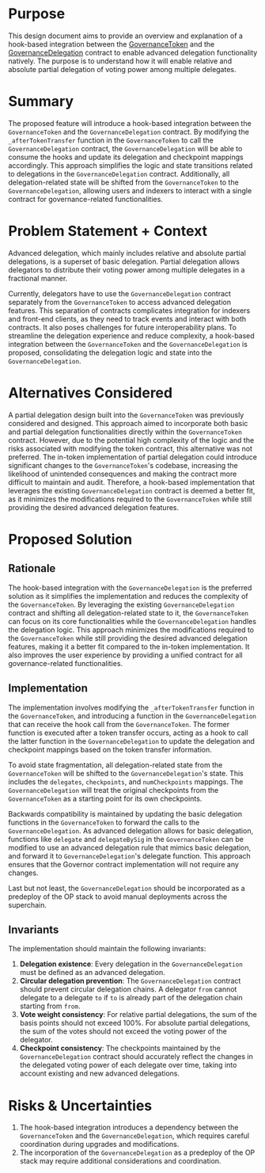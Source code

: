 # Purpose

This design document aims to provide an overview and explanation of a hook-based integration between the [GovernanceToken](https://github.com/ethereum-optimism/specs/blob/main/specs/governance/gov-token.md) and the [GovernanceDelegation](https://github.com/ethereum-optimism/specs/blob/main/specs/experimental/gov-delegation.md) contract to enable advanced delegation functionality natively. The purpose is to understand how it will enable relative and absolute partial delegation of voting power among multiple delegates.

# Summary

The proposed feature will introduce a hook-based integration between the `GovernanceToken` and the `GovernanceDelegation` contract. By modifying the `_afterTokenTransfer` function in the `GovernanceToken` to call the `GovernanceDelegation` contract, the `GovernanceDelegation` will be able to consume the hooks and update its delegation and checkpoint mappings accordingly. This approach simplifies the logic and state transitions related to delegations in the `GovernanceDelegation` contract. Additionally, all delegation-related state will be shifted from the `GovernanceToken` to the `GovernanceDelegation`, allowing users and indexers to interact with a single contract for governance-related functionalities.

# Problem Statement + Context

Advanced delegation, which mainly includes relative and absolute partial delegations, is a superset of basic delegation. Partial delegation allows delegators to distribute their voting power among multiple delegates in a fractional manner.

Currently, delegators have to use the `GovernanceDelegation` contract separately from the `GovernanceToken` to access advanced delegation features. This separation of contracts complicates integration for indexers and front-end clients, as they need to track events and interact with both contracts. It also poses challenges for future interoperability plans. To streamline the delegation experience and reduce complexity, a hook-based integration between the `GovernanceToken` and the `GovernanceDelegation` is proposed, consolidating the delegation logic and state into the `GovernanceDelegation`.

# Alternatives Considered

A partial delegation design built into the `GovernanceToken` was previously considered and designed. This approach aimed to incorporate both basic and partial delegation functionalities directly within the `GovernanceToken` contract. However, due to the potential high complexity of the logic and the risks associated with modifying the token contract, this alternative was not preferred. The in-token implementation of partial delegation could introduce significant changes to the `GovernanceToken`'s codebase, increasing the likelihood of unintended consequences and making the contract more difficult to maintain and audit. Therefore, a hook-based implementation that leverages the existing `GovernanceDelegation` contract is deemed a better fit, as it minimizes the modifications required to the `GovernanceToken` while still providing the desired advanced delegation features.

# Proposed Solution

## Rationale

The hook-based integration with the `GovernanceDelegation` is the preferred solution as it simplifies the implementation and reduces the complexity of the `GovernanceToken`. By leveraging the existing `GovernanceDelegation` contract and shifting all delegation-related state to it, the `GovernanceToken` can focus on its core functionalities while the `GovernanceDelegation` handles the delegation logic. This approach minimizes the modifications required to the `GovernanceToken` while still providing the desired advanced delegation features, making it a better fit compared to the in-token implementation. It also improves the user experience by providing a unified contract for all governance-related functionalities.

## Implementation

The implementation involves modifying the `_afterTokenTransfer` function in the `GovernanceToken`, and introducing a function in the `GovernanceDelegation` that can receive the hook call from the `GovernanceToken`. The former function is executed after a token transfer occurs, acting as a hook to call the latter function in the `GovernanceDelegation` to update the delegation and checkpoint mappings based on the token transfer information.

To avoid state fragmentation, all delegation-related state from the `GovernanceToken` will be shifted to the `GovernanceDelegation`'s state. This includes the `delegates`, `checkpoints`, and `numCheckpoints` mappings. The `GovernanceDelegation` will treat the original checkpoints from the `GovernanceToken` as a starting point for its own checkpoints.

Backwards compatibility is maintained by updating the basic delegation functions in the `GovernanceToken` to forward the calls to the `GovernanceDelegation`. As advanced delegation allows for basic delegation, functions like `delegate` and `delegateBySig` in the `GovernanceToken` can be modified to use an advanced delegation rule that mimics basic delegation, and forward it to `GovernanceDelegation`'s delegate function. This approach ensures that the Governor contract implementation will not require any changes.

Last but not least, the `GovernanceDelegation` should be incorporated as a predeploy of the OP stack to avoid manual deployments across the superchain.

## Invariants

The implementation should maintain the following invariants:

1. **Delegation existence**: Every delegation in the `GovernanceDelegation` must be defined as an advanced delegation.
2. **Circular delegation prevention**: The `GovernanceDelegation` contract should prevent circular delegation chains. A delegator `from` cannot delegate to a delegate `to` if `to` is already part of the delegation chain starting from `from`.
3. **Vote weight consistency**: For relative partial delegations, the sum of the basis points should not exceed 100%. For absolute partial delegations, the sum of the votes should not exceed the voting power of the delegator.
4. **Checkpoint consistency**: The checkpoints maintained by the `GovernanceDelegation` contract should accurately reflect the changes in the delegated voting power of each delegate over time, taking into account existing and new advanced delegations.

# Risks & Uncertainties

1. The hook-based integration introduces a dependency between the `GovernanceToken` and the `GovernanceDelegation`, which requires careful coordination during upgrades and modifications.
2. The incorporation of the `GovernanceDelegation` as a predeploy of the OP stack may require additional considerations and coordination.